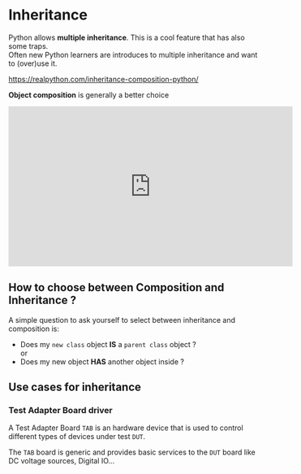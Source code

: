 # Inheritance

Python allows __multiple inheritance__.
This is a cool feature that has also some traps.  
Often new Python learners are introduces to multiple inheritance and want to (over)use it.

https://realpython.com/inheritance-composition-python/


__Object composition__ is generally a better choice

<iframe width="560" height="315" src="https://www.youtube.com/embed/0mcP8ZpUR38" title="YouTube video player" frameborder="0" allow="accelerometer; autoplay; clipboard-write; encrypted-media; gyroscope; picture-in-picture" allowfullscreen></iframe>

## How to choose between Composition and Inheritance ?
A simple question to ask yourself to select between inheritance and composition is:

* Does my `new class` object __IS__ a `parent class` object ?  
 or 
* Does my new object __HAS__ another object inside ?

## Use cases for inheritance

### Test Adapter Board driver

A Test Adapter Board `TAB` is an hardware device that is used to control different types of devices under test `DUT`.

The `TAB` board is generic and provides basic services to the `DUT` board like DC voltage sources, Digital IO...

